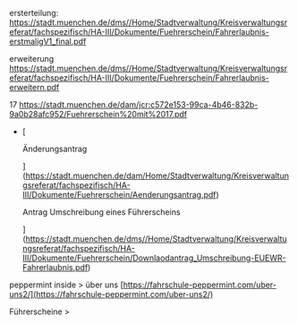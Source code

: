 ersterteilung: 
https://stadt.muenchen.de/dms//Home/Stadtverwaltung/Kreisverwaltungsreferat/fachspezifisch/HA-III/Dokumente/Fuehrerschein/Fahrerlaubnis-erstmaligV1_final.pdf

erweiterung
https://stadt.muenchen.de/dms//Home/Stadtverwaltung/Kreisverwaltungsreferat/fachspezifisch/HA-III/Dokumente/Fuehrerschein/Fahrerlaubnis-erweitern.pdf

17
https://stadt.muenchen.de/dam/jcr:c572e153-99ca-4b46-832b-9a0b28afc952/Fuehrerschein%20mit%2017.pdf

- [
    
    Änderungsantrag
    
    ](https://stadt.muenchen.de/dam/Home/Stadtverwaltung/Kreisverwaltungsreferat/fachspezifisch/HA-III/Dokumente/Fuehrerschein/Aenderungsantrag.pdf)

    Antrag Umschreibung eines Führerscheins
    
    ](https://stadt.muenchen.de/dms//Home/Stadtverwaltung/Kreisverwaltungsreferat/fachspezifisch/HA-III/Dokumente/Fuehrerschein/Downlaodantrag_Umschreibung-EUEWR-Fahrerlaubnis.pdf)


peppermint inside > über uns [https://fahrschule-peppermint.com/uber-uns2/](https://fahrschule-peppermint.com/uber-uns2/) ‎

Führerscheine > 